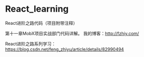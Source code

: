 # React_learning
React进阶之路代码（项目附带注释）

第十一章MobX项目实战部门代码详解。
我的博客：http://fzhiy.com/

React进阶之路系列学习：https://blog.csdn.net/feng_zhiyu/article/details/82990494

